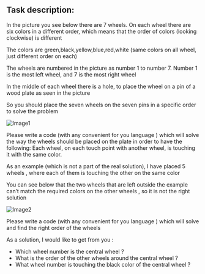 ## Task description:
In the picture you see below there are 7 wheels. On each wheel there are six colors in a different order, which means that the order of colors (looking clockwise) is different  

The colors are green,black,yellow,blue,red,white (same colors on all wheel, just different order on each)  

The wheels are numbered in the picture as number 1 to number 7. Number 1 is the most left wheel, and 7 is the most right wheel  

In the middle of each wheel there is a hole, to place the wheel on a pin of a wood plate as seen in the picture  

So you should place the seven wheels on the seven pins in a specific order to solve the problem  

![Image1](https://github.com/pavel-prykhodko96/portfolio/raw/master/wheels/description_picture_1.png)  

Please write a code (with any convenient for you language )  which will solve the way the wheels should be placed on the plate in order to have the following: Each wheel, on each touch point with another wheel, is touching it with the same color.  

As an example (which is not a part of the real solution), I have placed 5 wheels , where each of them is touching the other on the same color  

You can see below that the two wheels that are left outside the example can’t match the required colors on the other wheels , so it is not the right solution  

![Image2](https://github.com/pavel-prykhodko96/portfolio/raw/master/wheels/description_picture_2.png)  

Please write a code (with any convenient for you language ) which will solve and find the right order of the wheels  

As a solution, I would like to get from you :  

* Which wheel number is the central wheel ?  
* What is the order of the other wheels around the central wheel ?  
* What wheel number is touching the black color of the central wheel ?  
